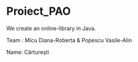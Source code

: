 # Proiect_PAO
We create an online-library in Java.

Team : 
Micu Diana-Roberta & Popescu Vasile-Alin

Name: Cărturești
